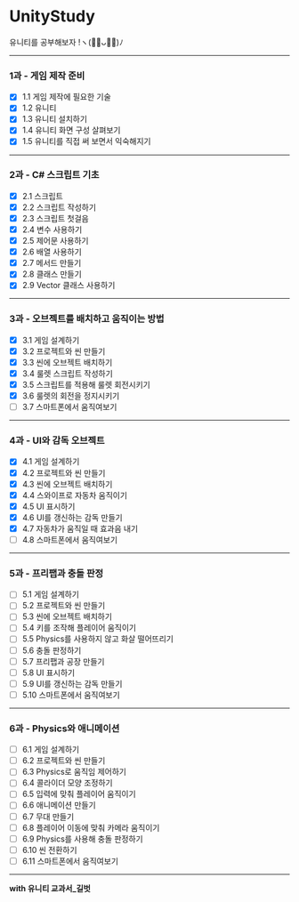 #  UnityStudy
유니티를 공부해보자 !ヽ(･̑ᴗ･̑)ﾉ

-------

### 1과 - 게임 제작 준비
- [X] 1.1 게임 제작에 필요한 기술 
- [X] 1.2 유니티
- [X] 1.3 유니티 설치하기
- [X] 1.4 유니티 화면 구성 살펴보기
- [X] 1.5 유니티를 직접 써 보면서 익숙해지기

-------

### 2과 - C# 스크립트 기초
- [X] 2.1 스크립트 
- [X] 2.2 스크립트 작성하기
- [X] 2.3 스크립트 첫걸음
- [X] 2.4 변수 사용하기
- [X] 2.5 제어문 사용하기
- [X] 2.6 배열 사용하기 
- [X] 2.7 메서드 만들기
- [X] 2.8 클래스 만들기
- [X] 2.9 Vector 클래스 사용하기

-------

### 3과 - 오브젝트를 배치하고 움직이는 방법
- [X] 3.1 게임 설계하기
- [X] 3.2 프로젝트와 씬 만들기
- [X] 3.3 씬에 오브젝트 배치하기
- [X] 3.4 룰렛 스크립트 작성하기
- [X] 3.5 스크립트를 적용해 룰렛 회전시키기
- [X] 3.6 룰렛의 회전을 정지시키기
- [ ] 3.7 스마트폰에서 움직여보기

-------

### 4과 - UI와 감독 오브젝트
- [X] 4.1 게임 설계하기
- [X] 4.2 프로젝트와 씬 만들기
- [X] 4.3 씬에 오브젝트 배치하기
- [X] 4.4 스와이프로 자동차 움직이기
- [X] 4.5 UI 표시하기
- [X] 4.6 UI를 갱신하는 감독 만들기
- [X] 4.7 자동차가 움직일 때 효과음 내기
- [ ] 4.8 스마트폰에서 움직여보기

-------

### 5과 - 프리팹과 충돌 판정
- [ ] 5.1 게임 설계하기
- [ ] 5.2 프로젝트와 씬 만들기
- [ ] 5.3 씬에 오브젝트 배치하기
- [ ] 5.4 키를 조작해 플레이어 움직이기
- [ ] 5.5 Physics를 사용하지 않고 화살 떨어뜨리기
- [ ] 5.6 충돌 판정하기
- [ ] 5.7 프리팹과 공장 만들기
- [ ] 5.8 UI 표시하기
- [ ] 5.9 UI를 갱신하는 감독 만들기
- [ ] 5.10 스마트폰에서 움직여보기

-------

### 6과 - Physics와 애니메이션
- [ ] 6.1 게임 설계하기
- [ ] 6.2 프로젝트와 씬 만들기
- [ ] 6.3 Physics로 움직임 제어하기
- [ ] 6.4 콜라이더 모양 조정하기
- [ ] 6.5 입력에 맞춰 플레이어 움직이기
- [ ] 6.6 애니메이션 만들기
- [ ] 6.7 무대 만들기
- [ ] 6.8 플레이어 이동에 맞춰 카메라 움직이기
- [ ] 6.9 Physics를 사용해 충돌 판정하기
- [ ] 6.10 씬 전환하기
- [ ] 6.11 스마트폰에서 움직여보기

-----------

<b> with 유니티 교과서_길벗
